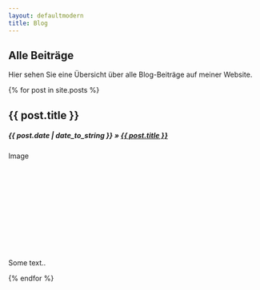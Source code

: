 ```yaml
---
layout: defaultmodern
title: Blog
---
```

 
 <div class="card">
  <h2>Alle Beiträge</h2>
  Hier sehen Sie eine Übersicht über alle Blog-Beiträge auf meiner Website.
</div>

{% for post in site.posts %}

<div class="card">
  <h2>{{ post.title }}</h2>
  <h5><span>{{ post.date | date_to_string }}</span> » <a href="{{ post.url }}" title="{{ post.title }}">{{ post.title }}</a></h5>
  <div class="fakeimg" style="height:200px;">Image</div>          
  <p>Some text..</p>
</div>

{% endfor %}

